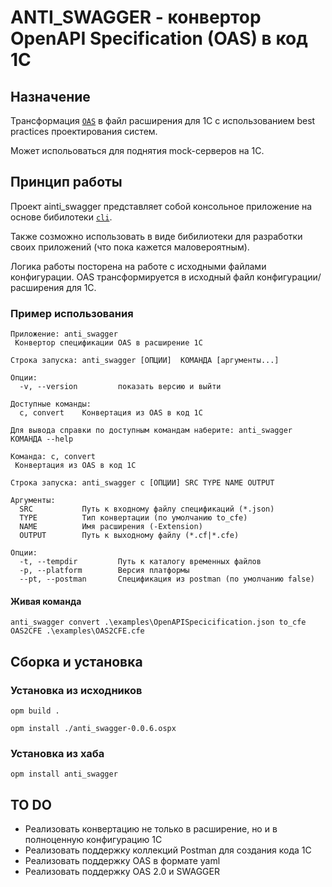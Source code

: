 # ANTI_SWAGGER - конвертор OpenAPI Specification (OAS) в код 1С

## Назначение

Трансформация [`OAS`](https://swagger.io/specification/) в файл расширения для 1С с использованием best practices проектирования систем.

Может испольоваться для поднятия mock-серверов на 1С. 

 ## Принцип работы

Проект ainti_swagger представляет собой консольное приложение на основе бибилотеки [`cli`](https://github/khorevaa/cli).

Также созможно использовать в виде бибилиотеки для разработки своих приложений (что пока кажется маловероятным).

Логика работы посторена на работе с исходными файлами конфигурации. OAS трансформируется в исходный файл конфигурации/расширения для 1С.

### Пример использования

```
Приложение: anti_swagger
 Конвертор спецификации OAS в расширение 1С

Строка запуска: anti_swagger [ОПЦИИ]  КОМАНДА [аргументы...]

Опции:
  -v, --version         показать версию и выйти

Доступные команды:
  c, convert    Конвертация из OAS в код 1С

Для вывода справки по доступным командам наберите: anti_swagger КОМАНДА --help
```

```
Команда: c, convert
 Конвертация из OAS в код 1С

Строка запуска: anti_swagger c [ОПЦИИ] SRC TYPE NAME OUTPUT

Аргументы:
  SRC           Путь к входному файлу спецификаций (*.json)
  TYPE          Тип конвертации (по умолчанию to_cfe)
  NAME          Имя расширения (-Extension)
  OUTPUT        Путь к выходному файлу (*.cf|*.cfe)

Опции:
  -t, --tempdir         Путь к каталогу временных файлов
  -p, --platform        Версия платформы
  --pt, --postman       Спецификация из postman (по умолчанию false)
```

#### Живая команда

```
anti_swagger convert .\examples\OpenAPISpecicification.json to_cfe OAS2CFE .\examples\OAS2CFE.cfe
```

 ## Cборка и установка

 ### Установка из исходников

 ```
 opm build .

 opm install ./anti_swagger-0.0.6.ospx
 ```

 ### Установка из хаба

```
opm install anti_swagger
```

 
 ## TO DO

- Реализовать конвертацию не только в расширение, но и в полноценную конфигурацию 1С
- Реализовать поддержку коллекций Postman для создания кода 1С
- Реализовать поддержку OAS в формате yaml
- Реализовать поддержку OAS 2.0 и SWAGGER